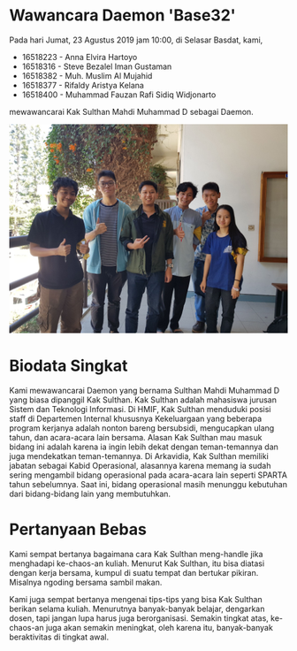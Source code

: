 # Wawancara Daemon 'Base32'
Pada hari Jumat, 23 Agustus 2019 jam 10:00, di Selasar Basdat, kami,
- 16518223 - Anna Elvira Hartoyo
- 16518316 - Steve Bezalel Iman Gustaman
- 16518382 - Muh. Muslim Al Mujahid
- 16518377 - Rifaldy Aristya Kelana
- 16518400 - Muhammad Fauzan Rafi Sidiq Widjonarto

mewawancarai Kak Sulthan Mahdi Muhammad D sebagai Daemon.

![Foto Wawancara](585708.jpg)

# Biodata Singkat
Kami mewawancarai Daemon yang bernama Sulthan Mahdi Muhammad D yang biasa dipanggil Kak Sulthan. Kak Sulthan adalah mahasiswa jurusan Sistem dan Teknologi Informasi. Di HMIF, Kak Sulthan menduduki posisi staff di Departemen Internal khususnya Kekeluargaan yang beberapa program kerjanya adalah nonton bareng bersubsidi, mengucapkan ulang tahun, dan acara-acara lain bersama. Alasan Kak Sulthan mau masuk bidang ini adalah karena ia ingin lebih dekat dengan teman-temannya dan juga mendekatkan teman-temannya. Di Arkavidia, Kak Sulthan memiliki jabatan sebagai Kabid Operasional, alasannya karena memang ia sudah sering mengambil bidang operasional pada acara-acara lain seperti SPARTA tahun sebelumnya. Saat ini, bidang operasional masih menunggu kebutuhan dari bidang-bidang lain yang membutuhkan.

# Pertanyaan Bebas
Kami sempat bertanya bagaimana cara Kak Sulthan meng-handle jika menghadapi ke-chaos-an kuliah. Menurut Kak Sulthan, itu bisa diatasi dengan kerja bersama, kumpul di suatu tempat dan bertukar pikiran. Misalnya ngoding bersama sambil makan.

Kami juga sempat bertanya mengenai tips-tips yang bisa Kak Sulthan berikan selama kuliah. Menurutnya banyak-banyak belajar, dengarkan dosen, tapi jangan lupa harus juga berorganisasi. Semakin tingkat atas, ke-chaos-an juga akan semakin meningkat, oleh karena itu, banyak-banyak beraktivitas di tingkat awal.
